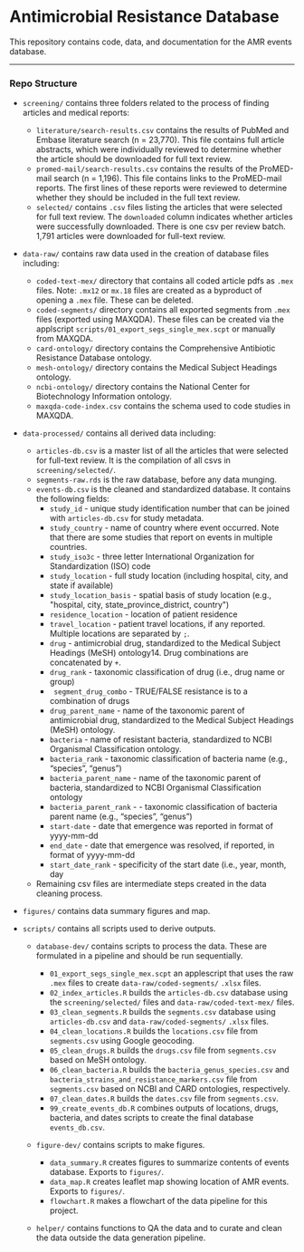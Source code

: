 # Antimicrobial Resistance Database

This repository contains code, data, and documentation for the AMR events database. 

---

### Repo Structure

-  `screening/` contains three folders related to the process of finding articles and medical reports:
	- 	`literature/search-results.csv` contains the results of PubMed and Embase literature search (n = 23,770). This file contains full article abstracts, which were individually reviewed to determine whether the article should be downloaded for full text review. 
	-	`promed-mail/search-results.csv` contains the results of the ProMED-mail search (n = 1,196). This file contains links to the ProMED-mail reports. The first lines of these reports were reviewed to determine whether they should be included in the full text review.
	-	`selected/` contains `.csv` files listing the articles that were selected for full text review. The `downloaded` column indicates whether articles were successfully downloaded. There is one csv per review batch. 1,791 articles were downloaded for full-text review.
	
-  `data-raw/` contains raw data used in the creation of database files including:
	-	`coded-text-mex/` directory that contains all coded article pdfs as `.mex` files. Note: `.mx12` or `mx.18` files are created as a byproduct of opening a `.mex` file. These can be deleted. 
	-	`coded-segments/` directory contains all exported segments from `.mex` files (exported using MAXQDA). These files can be created via the applscript `scripts/01_export_segs_single_mex.scpt` or manually from MAXQDA.
	-	`card-ontology/` directory contains the Comprehensive Antibiotic Resistance Database ontology.
	-	`mesh-ontology/` directory contains the Medical Subject Headings ontology.
	-	`ncbi-ontology/` directory contains the National Center for Biotechnology Information ontology.
	- 	`maxqda-code-index.csv` contains the schema used to code studies in MAXQDA.
	
- `data-processed/` contains all derived data including:
	-	`articles-db.csv` is a master list of all the articles that were selected for full-text review. It is the compilation of all csvs in `screening/selected/`.
	-	`segments-raw.rds` is the raw database, before any data munging. 
	-	`events-db.csv` is the cleaned and standardized database. It contains the following fields: 
		-	`study_id` - unique study identification number that can be joined with `articles-db.csv` for study metadata.
		-	`study_country` - name of country where event occurred. Note that there are some studies that report on events in multiple countries.
		-	`study_iso3c` - three letter International Organization for Standardization (ISO) code
		-	`study_location` - full study location (including hospital, city, and state if available)
		-	`study_location_basis` - spatial basis of study location (e.g., "hospital, city, state_province_district, country") 
		-	`residence_location` - location of patient residence
		-	`travel_location` - patient travel locations, if any reported. Multiple locations are separated by `;`.
		-	`drug` - antimicrobial drug, standardized to the Medical Subject Headings (MeSH) ontology14. Drug combinations are concatenated by `+`.
		-	`drug_rank` - taxonomic classification of drug (i.e., drug name or group)
		-	` segment_drug_combo` - TRUE/FALSE resistance is to a combination of drugs
		-	`drug_parent_name` - name of the taxonomic parent of antimicrobial drug, standardized to the Medical Subject Headings (MeSH) ontology.
		-	`bacteria` - name of resistant bacteria, standardized to NCBI Organismal Classification ontology. 
		-	`bacteria_rank` - taxonomic classification of bacteria name (e.g., “species”, “genus”)
		-	`bacteria_parent_name` - name of the taxonomic parent of bacteria, standardized to NCBI Organismal Classification ontology
		-	`bacteria_parent_rank` - - taxonomic classification of bacteria parent name (e.g., “species”, “genus”)
		-	`start-date` - date that emergence was reported in format of yyyy-mm-dd
		-	`end_date` - date that emergence was resolved, if reported, in format of yyyy-mm-dd
		-	`start_date_rank` - specificity of the start date (i.e., year, month, day	
	-	Remaining csv files are intermediate steps created in the data cleaning process.
	
	
- `figures/` contains data summary figures and map.

- `scripts/` contains all scripts used to derive outputs. 

	- `database-dev/` contains scripts to process the data. These are formulated in a pipeline and should be run sequentially.
	
		-	`01_export_segs_single_mex.scpt` an applescript that uses the raw `.mex` files to create `data-raw/coded-segments/` `.xlsx` files.
		-	`02_index_articles.R` builds the `articles-db.csv` database using the `screening/selected/` files and `data-raw/coded-text-mex/` files.
		-	`03_clean_segments.R` builds the `segments.csv` database using `articles-db.csv` and `data-raw/coded-segments/` `.xlsx` files.
		-	`04_clean_locations.R` builds the `locations.csv` file from `segments.csv` using Google geocoding. 
		-	`05_clean_drugs.R` builds the `drugs.csv` file from `segments.csv` based on MeSH ontology. 
		-	`06_clean_bacteria.R` builds the `bacteria_genus_species.csv` and  `bacteria_strains_and_resistance_markers.csv` file from `segments.csv` based on NCBI and CARD ontologies, respectively. 
		-	`07_clean_dates.R`  builds the `dates.csv` file from `segments.csv`. 
		- 	`99_create_events_db.R` combines outputs of locations, drugs, bacteria, and dates scripts to create the final database `events_db.csv`.
		
	- `figure-dev/` contains scripts to make figures.	
		- 	`data_summary.R` creates figures to summarize contents of events database.  Exports to `figures/`.
		-  	`data_map.R` creates leaflet map showing location of AMR events.  Exports to `figures/`.
		-	`flowchart.R` makes a flowchart of the data pipeline for this project. 
		
	- `helper/` contains functions to QA the data and to curate and clean the data outside the data generation pipeline. 
```
